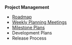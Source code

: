 **Project Management**
* [Roadmap](https://github.com/eclipse/che/wiki/Roadmap)
* [Weekly Planning Meetings](https://github.com/eclipse/che/wiki/Weekly-Planning-Meetings)  
* [Milestone Plans](https://github.com/eclipse/che/wiki/Milestone-Plans)
* Development Plans
* Release Process
